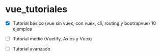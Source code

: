 # vue_tutoriales

- [x] Tutorial básico (vue sin vuex, con vuex, cli, routing y bootrapvue) 10 ejemplos

- [ ] Tutorial medio (Vuetify, Axios y Vuex)
- [ ] Tutorial avanzado
